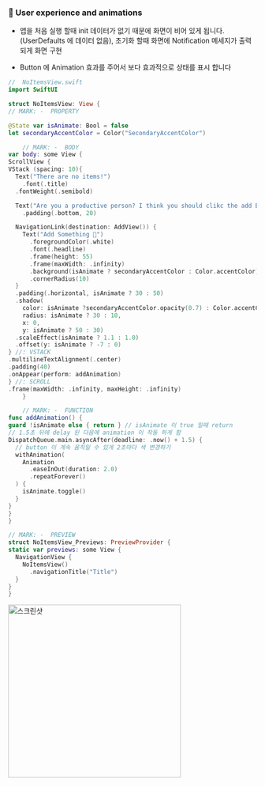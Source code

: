 ### 🔷 User experience and animations

- 앱을 처음 실행 할때 init 데이터가 없기 때문에 화면이 비어 있게 됩니다. (UserDefaults 에 데이터 없음), 초기화 할때 화면에 Notification 메세지가 출력되게 화면 구현

- Button 에 Animation 효과를 주어서 보다 효과적으로 상태를 표시 합니다

```swift
//  NoItemsView.swift
import SwiftUI

struct NoItemsView: View {
// MARK: -  PROPERTY

@State var isAnimate: Bool = false
let secondaryAccentColor = Color("SecondaryAccentColor")

	// MARK: -  BODY
var body: some View {
ScrollView {
VStack (spacing: 10){
  Text("There are no items!")
    .font(.title)
  .fontWeight(.semibold)

  Text("Are you a productive person? I think you should clikc the add Button and add a bunch of items to your todo list!")
    .padding(.bottom, 20)

  NavigationLink(destination: AddView()) {
    Text("Add Something 🤗")
      .foregroundColor(.white)
      .font(.headline)
      .frame(height: 55)
      .frame(maxWidth: .infinity)
      .background(isAnimate ? secondaryAccentColor : Color.accentColor)
      .cornerRadius(10)
  }
  .padding(.horizontal, isAnimate ? 30 : 50)
  .shadow(
    color: isAnimate ?secondaryAccentColor.opacity(0.7) : Color.accentColor.opacity(0.7),
    radius: isAnimate ? 30 : 10,
    x: 0,
    y: isAnimate ? 50 : 30)
  .scaleEffect(isAnimate ? 1.1 : 1.0)
  .offset(y: isAnimate ? -7 : 0)
} //: VSTACK
.multilineTextAlignment(.center)
.padding(40)
.onAppear(perform: addAnimation)
} //: SCROLL
.frame(maxWidth: .infinity, maxHeight: .infinity)
	}

	// MARK: -  FUNCTION
func addAnimation() {
guard !isAnimate else { return } // isAnimate 이 true 일때 return
// 1.5초 뒤에 delay 된 다음에 animation 이 작동 하게 함
DispatchQueue.main.asyncAfter(deadline: .now() + 1.5) {
  // button 이 계속 움직일 수 있게 2초마다 색 변경하기
  withAnimation(
    Animation
      .easeInOut(duration: 2.0)
      .repeatForever()
  ) {
    isAnimate.toggle()
  }
}
}
}

// MARK: -  PREVIEW
struct NoItemsView_Previews: PreviewProvider {
static var previews: some View {
  NavigationView {
    NoItemsView()
      .navigationTitle("Title")
  }
}
}
```

<img height="350" alt="스크린샷" src="https://user-images.githubusercontent.com/28912774/149608096-dd1d0481-2e11-4d5b-9c9a-22ab05d26b08.gif">

